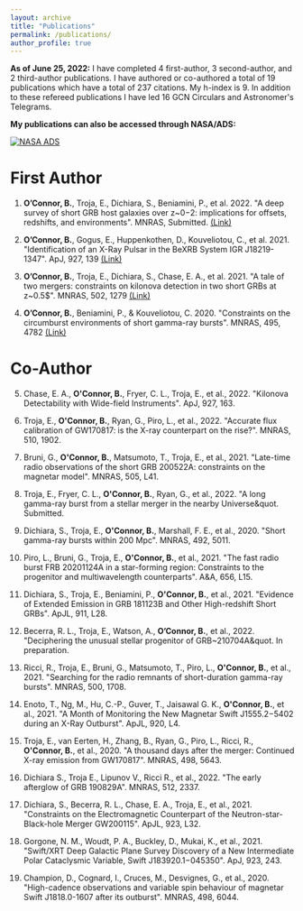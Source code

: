 ```yaml
---
layout: archive
title: "Publications"
permalink: /publications/
author_profile: true
---
```


**As of June 25, 2022:** I have completed 4 first-author, 3 second-author, and 2 third-author publications. I have authored or co-authored a total of 19 publications which have a total of 237 citations. My h-index is 9. In addition to these refereed publications I have led 16 GCN Circulars and Astronomer's Telegrams.

**My publications can also be accessed through NASA/ADS:**


[![NASA ADS](/brendanoconnor.github.io/files/ads_logo_small.png)](https://ui.adsabs.harvard.edu/search/filter_aff_facet_hier_fq_aff=AND&filter_aff_facet_hier_fq_aff=aff_facet_hier%3A%220%2FGWU%22&filter_database_fq_database=AND&filter_database_fq_database=database%3A%22astronomy%22&fq=%7B!type%3Daqp%20v%3D%24fq_aff%7D&fq=%7B!type%3Daqp%20v%3D%24fq_database%7D&fq_aff=(aff_facet_hier%3A%220%2FGWU%22)&fq_database=(database%3A%22astronomy%22)&p_=0&q=%20author%3A%22O'Connor%2C%20B%22&sort=date%20desc%2C%20bibcode%20desc)


First Author
======

1. **O’Connor, B.**, Troja, E., Dichiara, S., Beniamini, P., et al. 2022. &quot;A deep survey of short GRB host galaxies over z~0−2: implications for offsets, redshifts, and environments&quot;. MNRAS, Submitted. [(Link)](https://arxiv.org/abs/2204.09059)
      
2. **O’Connor, B.**, Gogus, E., Huppenkothen, D., Kouveliotou, C., et al. 2021. &quot;Identification of an X-Ray Pulsar in the BeXRB System IGR J18219-1347&quot;. ApJ, 927, 139 [(Link)](https://iopscience.iop.org/article/10.3847/1538-4357/ac5032)

3. **O’Connor, B.**, Troja, E., Dichiara, S., Chase, E. A., et al. 2021. &quot;A tale of two mergers: constraints on kilonova detection in two short GRBs at z~0.5$&quot;. MNRAS, 502, 1279 [(Link)](https://academic.oup.com/mnras/article/502/1/1279/6102539)

4. **O’Connor, B.**, Beniamini, P., & Kouveliotou, C. 2020. &quot;Constraints on the circumburst environments of short gamma-ray bursts&quot;. MNRAS, 495, 4782 [(Link)](https://academic.oup.com/mnras/article/495/4/4782/5846046)

Co-Author
======

5. Chase, E. A., **O'Connor, B.**, Fryer, C. L., Troja, E., et al., 2022. &quot;Kilonova Detectability with Wide-field Instruments&quot;. ApJ, 927, 163. 
    
6. Troja, E., **O'Connor, B.**, Ryan, G., Piro, L., et al., 2022. &quot;Accurate flux calibration of GW170817: is the X-ray counterpart on the rise?&quot;. MNRAS, 510, 1902.

7. Bruni, G., **O'Connor, B.**, Matsumoto, T., Troja, E., et al., 2021. &quot;Late-time radio observations of the short GRB 200522A: constraints on the magnetar model&quot;. MNRAS, 505, L41. 

8. Troja, E., Fryer, C. L., **O'Connor, B.**, Ryan, G., et al., 2022. &quot;A long gamma-ray burst from a stellar merger in the nearby Universe&quot. Submitted.  

9. Dichiara, S., Troja, E., **O'Connor, B.**, Marshall, F. E., et al., 2020. &quot;Short gamma-ray bursts within 200 Mpc&quot;. MNRAS, 492, 5011.

10. Piro, L., Bruni, G., Troja, E., **O'Connor, B.**, et al., 2021. &quot;The fast radio burst FRB 20201124A in a star-forming region: Constraints to the progenitor and multiwavelength counterparts&quot;. A&A, 656, L15.

11. Dichiara, S., Troja, E., Beniamini, P., **O'Connor, B.**, et al., 2021. &quot;Evidence of Extended Emission in GRB 181123B and Other High-redshift Short GRBs&quot;. ApJL, 911, L28.

12. Becerra, R. L., Troja, E., Watson, A., **O’Connor, B.**, et al., 2022.  &quot;Deciphering the unusual stellar progenitor of GRB~210704A&quot. In preparation.

13. Ricci, R., Troja, E., Bruni, G., Matsumoto, T., Piro, L., **O'Connor, B.**, et al., 2021. &quot;Searching for the radio remnants of short-duration gamma-ray bursts&quot;. MNRAS, 500, 1708.

14. Enoto, T., Ng, M., Hu, C.-P., Guver, T., Jaisawal G. K., **O'Connor, B.**, et al., 2021. &quot;A Month of Monitoring the New Magnetar Swift J1555.2$-$5402 during an X-Ray Outburst&quot;. ApJL, 920, L4.

15. Troja, E., van Eerten, H., Zhang, B., Ryan, G., Piro, L., Ricci, R., **O'Connor, B.**, et al., 2020. &quot;A thousand days after the merger: Continued X-ray emission from GW170817&quot;. MNRAS, 498, 5643.
    
16. Dichiara S., Troja E., Lipunov V., Ricci R., et al., 2022. &quot;The early afterglow of GRB 190829A&quot;. MNRAS, 512, 2337.
    
17. Dichiara, S., Becerra, R. L., Chase, E. A., Troja, E., et al., 2021. &quot;Constraints on the Electromagnetic Counterpart of the Neutron-star-Black-hole Merger GW200115&quot;. ApJL, 923, L32.
    
18. Gorgone, N. M., Woudt, P. A., Buckley, D., Mukai, K., et al., 2021. &quot;Swift/XRT Deep Galactic Plane Survey Discovery of a New Intermediate Polar Cataclysmic Variable, Swift J183920.1$-$045350&quot;. ApJ, 923, 243. 
    
19. Champion, D., Cognard, I., Cruces, M., Desvignes, G., et al., 2020. &quot;High-cadence observations and variable spin behaviour of magnetar Swift J1818.0-1607 after its outburst&quot;. MNRAS, 498, 6044.
    

    
    
